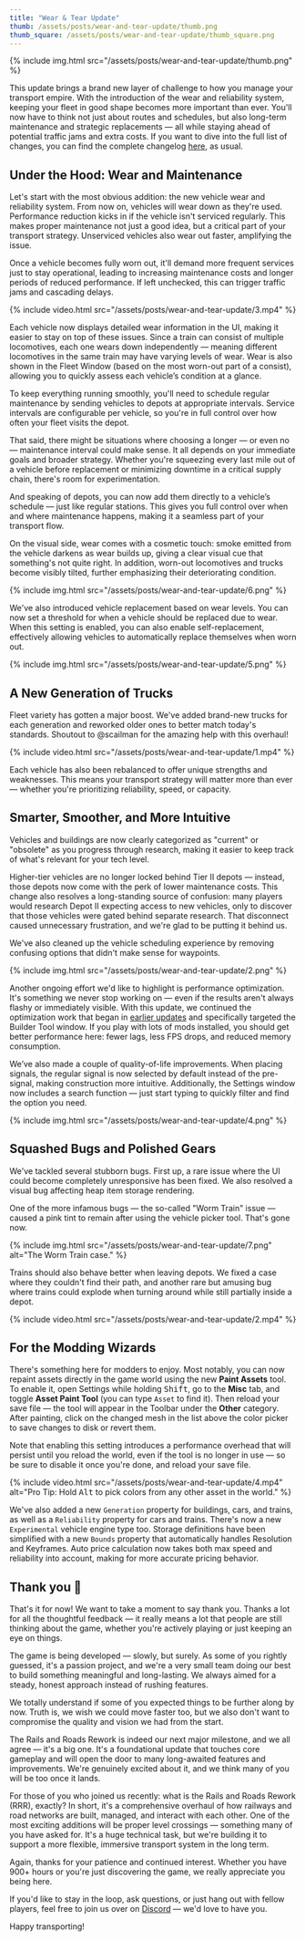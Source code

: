 ```yaml
---
title: "Wear & Tear Update"
thumb: /assets/posts/wear-and-tear-update/thumb.png
thumb_square: /assets/posts/wear-and-tear-update/thumb_square.png
---
```


{% include img.html src="/assets/posts/wear-and-tear-update/thumb.png" %}

This update brings a brand new layer of challenge to how you manage your transport empire. With the introduction of the wear and reliability system, keeping your fleet in good shape becomes more important than ever. You'll now have to think not just about routes and schedules, but also long-term maintenance and strategic replacements — all while staying ahead of potential traffic jams and extra costs. If you want to dive into the full list of changes, you can find the complete changelog [here](/changelog#0.89), as usual.

## Under the Hood: Wear and Maintenance

Let's start with the most obvious addition: the new vehicle wear and reliability system. From now on, vehicles will wear down as they're used. Performance reduction kicks in if the vehicle isn't serviced regularly. This makes proper maintenance not just a good idea, but a critical part of your transport strategy. Unserviced vehicles also wear out faster, amplifying the issue.

Once a vehicle becomes fully worn out, it'll demand more frequent services just to stay operational, leading to increasing maintenance costs and longer periods of reduced performance. If left unchecked, this can trigger traffic jams and cascading delays.

{% include video.html src="/assets/posts/wear-and-tear-update/3.mp4" %}

Each vehicle now displays detailed wear information in the UI, making it easier to stay on top of these issues. Since a train can consist of multiple locomotives, each one wears down independently — meaning different locomotives in the same train may have varying levels of wear. Wear is also shown in the Fleet Window (based on the most worn-out part of a consist), allowing you to quickly assess each vehicle’s condition at a glance.

To keep everything running smoothly, you'll need to schedule regular maintenance by sending vehicles to depots at appropriate intervals. Service intervals are configurable per vehicle, so you're in full control over how often your fleet visits the depot.

That said, there might be situations where choosing a longer — or even no — maintenance interval could make sense. It all depends on your immediate goals and broader strategy. Whether you're squeezing every last mile out of a vehicle before replacement or minimizing downtime in a critical supply chain, there's room for experimentation.

And speaking of depots, you can now add them directly to a vehicle’s schedule — just like regular stations. This gives you full control over when and where maintenance happens, making it a seamless part of your transport flow.

On the visual side, wear comes with a cosmetic touch: smoke emitted from the vehicle darkens as wear builds up, giving a clear visual cue that something's not quite right. In addition, worn-out locomotives and trucks become visibly tilted, further emphasizing their deteriorating condition.

{% include img.html src="/assets/posts/wear-and-tear-update/6.png" %}

We've also introduced vehicle replacement based on wear levels. You can now set a threshold for when a vehicle should be replaced due to wear. When this setting is enabled, you can also enable self-replacement, effectively allowing vehicles to automatically replace themselves when worn out.

{% include img.html src="/assets/posts/wear-and-tear-update/5.png" %}

## A New Generation of Trucks

Fleet variety has gotten a major boost. We've added brand-new trucks for each generation and reworked older ones to better match today's standards. Shoutout to @scailman for the amazing help with this overhaul!  

<!-- {% include img.html src="/assets/posts/wear-and-tear-update/1.png" %} -->
{% include video.html src="/assets/posts/wear-and-tear-update/1.mp4" %}

Each vehicle has also been rebalanced to offer unique strengths and weaknesses. This means your transport strategy will matter more than ever — whether you're prioritizing reliability, speed, or capacity.

## Smarter, Smoother, and More Intuitive

Vehicles and buildings are now clearly categorized as "current" or "obsolete" as you progress through research, making it easier to keep track of what's relevant for your tech level.

Higher-tier vehicles are no longer locked behind Tier II depots — instead, those depots now come with the perk of lower maintenance costs. This change also resolves a long-standing source of confusion: many players would research Depot II expecting access to new vehicles, only to discover that those vehicles were gated behind separate research. That disconnect caused unnecessary frustration, and we're glad to be putting it behind us.

We've also cleaned up the vehicle scheduling experience by removing confusing options that didn't make sense for waypoints.

{% include img.html src="/assets/posts/wear-and-tear-update/2.png" %}

Another ongoing effort we'd like to highlight is performance optimization. It's something we never stop working on — even if the results aren't always flashy or immediately visible. With this update, we continued the optimization work that began in [earlier updates](/devlog/2024-july-development-update/#ui-optimization) and specifically targeted the Builder Tool window. If you play with lots of mods installed, you should get better performance here: fewer lags, less FPS drops, and reduced memory consumption.

We’ve also made a couple of quality-of-life improvements. When placing signals, the regular signal is now selected by default instead of the pre-signal, making construction more intuitive. Additionally, the Settings window now includes a search function — just start typing to quickly filter and find the option you need.

{% include img.html src="/assets/posts/wear-and-tear-update/4.png" %}

## Squashed Bugs and Polished Gears

We've tackled several stubborn bugs. First up, a rare issue where the UI could become completely unresponsive has been fixed. We also resolved a visual bug affecting heap item storage rendering.

One of the more infamous bugs — the so-called "Worm Train" issue — caused a pink tint to remain after using the vehicle picker tool. That's gone now.

{% include img.html src="/assets/posts/wear-and-tear-update/7.png" alt="The Worm Train case." %}

Trains should also behave better when leaving depots. We fixed a case where they couldn't find their path, and another rare but amusing bug where trains could explode when turning around while still partially inside a depot.

{% include video.html src="/assets/posts/wear-and-tear-update/2.mp4" %}

## For the Modding Wizards

There's something here for modders to enjoy. Most notably, you can now repaint assets directly in the game world using the new **Paint Assets** tool. To enable it, open Settings while holding <kbd>Shift</kbd>, go to the **Misc** tab, and toggle **Asset Paint Tool** (you can type `Asset` to find it). Then reload your save file — the tool will appear in the Toolbar under the **Other** category. After painting, click on the changed mesh in the list above the color picker to save changes to disk or revert them. 

Note that enabling this setting introduces a performance overhead that will persist until you reload the world, even if the tool is no longer in use — so be sure to disable it once you're done, and reload your save file.

{% include video.html src="/assets/posts/wear-and-tear-update/4.mp4" alt="Pro Tip: Hold <kbd>Alt</kbd> to pick colors from any other asset in the world." %}

We've also added a new `Generation` property for buildings, cars, and trains, as well as a `Reliability` property for cars and trains. There's now a new `Experimental` vehicle engine type too. Storage definitions have been simplified with a new `Bounds` property that automatically handles Resolution and Keyframes. Auto price calculation now takes both max speed and reliability into account, making for more accurate pricing behavior.

## Thank you 💜

That's it for now! We want to take a moment to say thank you. Thanks a lot for all the thoughtful feedback — it really means a lot that people are still thinking about the game, whether you're actively playing or just keeping an eye on things.

The game is being developed — slowly, but surely. As some of you rightly guessed, it's a passion project, and we're a very small team doing our best to build something meaningful and long-lasting. We always aimed for a steady, honest approach instead of rushing features.

We totally understand if some of you expected things to be further along by now. Truth is, we wish we could move faster too, but we also don't want to compromise the quality and vision we had from the start.

The Rails and Roads Rework is indeed our next major milestone, and we all agree — it's a big one. It's a foundational update that touches core gameplay and will open the door to many long-awaited features and improvements. We're genuinely excited about it, and we think many of you will be too once it lands.

For those of you who joined us recently: what is the Rails and Roads Rework (RRR), exactly? In short, it's a comprehensive overhaul of how railways and road networks are built, managed, and interact with each other. One of the most exciting additions will be proper level crossings — something many of you have asked for. It's a huge technical task, but we're building it to support a more flexible, immersive transport system in the long term.

Again, thanks for your patience and continued interest. Whether you have 900+ hours or you're just discovering the game, we really appreciate you being here.

If you'd like to stay in the loop, ask questions, or just hang out with fellow players, feel free to join us over on [Discord](//discord.gg/VoxelTycoon) — we'd love to have you.

Happy transporting!